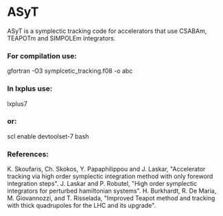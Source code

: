 # ASyT
ASyT is a symplectic tracking code for accelerators that use CSABAm, TEAPOTm and SIMPOLEm integrators.

### For compilation use:
gfortran -O3 symplcetic_tracking.f08 -o abc
 
### In lxplus use:
lxplus7
### or:
scl enable devtoolset-7 bash

### References:
K. Skoufaris, Ch. Skokos, Y. Papaphilippou and J. Laskar, "Accelerator tracking via high order symplectic integration method with only foreword integration steps".
J. Laskar and P. Robutel, "High order symplectic integrators for perturbed hamiltonian systems".
H. Burkhardt, R. De Maria, M. Giovannozzi, and T. Risselada, "Improved Teapot method and tracking with thick quadrupoles for the LHC and its upgrade".

